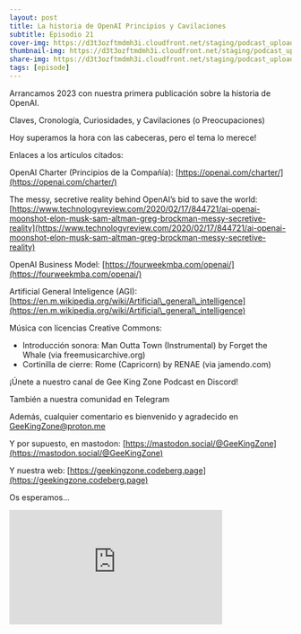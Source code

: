 ```yaml
---
layout: post
title: La historia de OpenAI Principios y Cavilaciones
subtitle: Episodio 21
cover-img: https://d3t3ozftmdmh3i.cloudfront.net/staging/podcast_uploaded_episode/14743809/14743809-1691161859820-d98823d809171.jpg
thumbnail-img: https://d3t3ozftmdmh3i.cloudfront.net/staging/podcast_uploaded_episode/14743809/14743809-1691161859820-d98823d809171.jpg
share-img: https://d3t3ozftmdmh3i.cloudfront.net/staging/podcast_uploaded_episode/14743809/14743809-1691161859820-d98823d809171.jpg
tags: [episode]
---
```


Arrancamos 2023 con nuestra primera publicación sobre la historia de OpenAI.

Claves, Cronología, Curiosidades, y Cavilaciones (o Preocupaciones)

Hoy superamos la hora con las cabeceras, pero el tema lo merece!

Enlaces a los artículos citados:

OpenAI Charter (Principios de la Compañía): [https://openai.com/charter/](https://openai.com/charter/)

The messy, secretive reality behind OpenAI’s bid to save the world: [https://www.technologyreview.com/2020/02/17/844721/ai-openai-moonshot-elon-musk-sam-altman-greg-brockman-messy-secretive-reality](https://www.technologyreview.com/2020/02/17/844721/ai-openai-moonshot-elon-musk-sam-altman-greg-brockman-messy-secretive-reality)

OpenAI Business Model: [https://fourweekmba.com/openai/](https://fourweekmba.com/openai/)

Artificial General Inteligence (AGI): [https://en.m.wikipedia.org/wiki/Artificial\_general\_intelligence](https://en.m.wikipedia.org/wiki/Artificial\_general\_intelligence)

Música con licencias Creative Commons:

*   Introducción sonora: Man Outta Town (Instrumental) by Forget the Whale (via freemusicarchive.org)
*   Cortinilla de cierre: Rome (Capricorn) by RENAE (via jamendo.com)

¡Únete a nuestro canal de Gee King Zone Podcast en Discord!

También a nuestra comunidad en Telegram

Además, cualquier comentario es bienvenido y agradecido en GeeKingZone@proton.me

Y por supuesto, en mastodon: [https://mastodon.social/@GeeKingZone](https://mastodon.social/@GeeKingZone)

Y nuestra web: [https://geekingzone.codeberg.page](https://geekingzone.codeberg.page)

Os esperamos...
<iframe src='https://podcasters.spotify.com/pod/show/geekingzone/embed/episodes/La-historia-de-OpenAI-Principios-y-Cavilaciones-e1trkp9' height='204px' width='380px' frameborder='0' scrolling='no'></iframe>